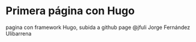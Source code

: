 # Primera página con Hugo
pagina con framework Hugo, subida a github page
@jfuli
Jorge Fernández Ulibarrena